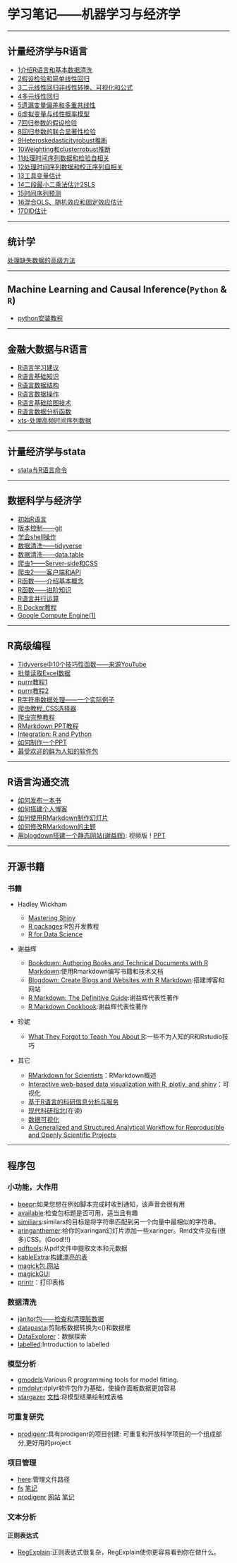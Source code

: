 # 学习笔记——机器学习与经济学

---

## 计量经济学与R语言

- [1介绍R语言和基本数据清洗](https://jmxsy2016.github.io/Data-Science-and-Economics/计量经济学与R语言/1介绍R语言和基本数据清洗.html)              
- [2假设检验和简单线性回归](https://jmxsy2016.github.io/Data-Science-and-Economics/计量经济学与R语言/2假设检验和简单线性回归.html)               
- [3二元线性回归非线性转换、可视化和公式](https://jmxsy2016.github.io/Data-Science-and-Economics/计量经济学与R语言/3二元线性回归-非线性转换、可视化和公式.html) 
- [4多元线性回归](https://jmxsy2016.github.io/Data-Science-and-Economics/计量经济学与R语言/4多元线性回归.html)                         
- [5遗漏变量偏差和多重共线性](https://jmxsy2016.github.io/Data-Science-and-Economics/计量经济学与R语言/5遗漏变量偏差和多重共线性.html)             
- [6虚拟变量与线性概率模型](https://jmxsy2016.github.io/Data-Science-and-Economics/计量经济学与R语言/6虚拟变量与线性概率模型.html)               
- [7回归参数的假设检验](https://jmxsy2016.github.io/Data-Science-and-Economics/计量经济学与R语言/7回归参数的假设检验.html)                   
- [8回归参数的联合显著性检验](https://jmxsy2016.github.io/Data-Science-and-Economics/计量经济学与R语言/8回归参数的联合显著性检验.html)             
- [9Heteroskedasticityrobust推断](https://jmxsy2016.github.io/Data-Science-and-Economics/计量经济学与R语言/9Heteroskedasticity-robust推断.html)     
- [10Weighting和clusterrobust推断](https://jmxsy2016.github.io/Data-Science-and-Economics/计量经济学与R语言/10Weighting和cluster-robust推断.html)        
- [11处理时间序列数据和检验自相关](https://jmxsy2016.github.io/Data-Science-and-Economics/计量经济学与R语言/11处理时间序列数据和检验自相关.html)        
- [12处理时间序列数据和校正序列自相关](https://jmxsy2016.github.io/Data-Science-and-Economics/计量经济学与R语言/12处理时间序列数据和校正序列自相关.html)    
- [13工具变量估计](https://jmxsy2016.github.io/Data-Science-and-Economics/计量经济学与R语言/13工具变量估计.html)                        
- [14二段最小二乘法估计2SLS](https://jmxsy2016.github.io/Data-Science-and-Economics/计量经济学与R语言/14二段最小二乘法估计-2SLS-.html)              
- [15时间序列预测](https://jmxsy2016.github.io/Data-Science-and-Economics/计量经济学与R语言/15时间序列预测.html)                        
- [16混合OLS、随机效应和固定效应估计](https://jmxsy2016.github.io/Data-Science-and-Economics/计量经济学与R语言/16混合OLS、随机效应和固定效应估计.html)     
- [17DID估计](https://jmxsy2016.github.io/Data-Science-and-Economics/计量经济学与R语言/17DID估计.html)

---

## 统计学

[处理缺失数据的高级方法](https://jmxsy2016.github.io/Data-Science-and-Economics/Statistics/处理缺失数据的高级方法.html)

---

## Machine Learning and Causal Inference(`Python` & `R`) 

- [python安装教程](https://jmxsy2016.github.io/Data-Science-and-Economics/Machine_Learning_and_Causal_Inference/Python安装.pdf )

---

## 金融大数据与R语言

- [R语言学习建议](https://jmxsy2016.github.io/Data-Science-and-Economics/R语言与金融大数据/R学习建议.html)
- [R语言基础知识](https://jmxsy2016.github.io/Data-Science-and-Economics/R语言与金融大数据/R语言基础知识.html)
- [R语言数据结构](https://jmxsy2016.github.io/Data-Science-and-Economics/R语言与金融大数据/R常用数据结构.html)
- [R语言数据操作](https://jmxsy2016.github.io/Data-Science-and-Economics/R语言与金融大数据/R数据操作.html)
- [R语言基础绘图技术](https://jmxsy2016.github.io/Data-Science-and-Economics/R语言与金融大数据/R基础绘图技术.html)
- [R语言数据分析函数](https://jmxsy2016.github.io/Data-Science-and-Economics/R语言与金融大数据/R重要数据分析函数.html)
- [xts-处理高频时间序列数据](https://jmxsy2016.github.io/Data-Science-and-Economics/R语言与金融大数据/xts-处理高频时间序列数据.html)

---

## 计量经济学与stata

- [stata与R语言命令](https://jmxsy2016.github.io/Data-Science-and-Economics/计量经济学与Stata/stata2r.pdf)

---

## 数据科学与经济学

- [初始R语言](https://raw.githack.com/uo-ec510-2020-spring/lectures/master/01-intro/01-intro.html#1)
- [版本控制——git](https://raw.githack.com/uo-ec510-2020-spring/lectures/master/02-git/02-git.html#1)
- [学会shell操作](https://raw.githack.com/uo-ec510-2020-spring/lectures/master/03-shell/03-shell.html#1)
- [数据清洗——tidyverse](https://raw.githack.com/uo-ec510-2020-spring/lectures/master/04-tidyverse/04-tidyverse.html#1)
- [数据清洗——data.table](https://raw.githack.com/uo-ec510-2020-spring/lectures/master/05-datatable/05-datatable.html#1)
- [爬虫1——Server-side和CSS](https://raw.githack.com/uo-ec510-2020-spring/lectures/master/07-web-css/07-web-css.html)
- [爬虫2——客户端和API](https://raw.githack.com/uo-ec510-2020-spring/lectures/master/08-web-api/08-web-api.html)
- [R函数——介绍基本概念](https://raw.githack.com/uo-ec510-2020-spring/lectures/master/09-funcs-intro/09-funcs-intro.html)
- [R函数——进阶知识](https://raw.githack.com/uo-ec510-2020-spring/lectures/master/10-funcs-adv/10-funcs-adv.html)
- [R语言并行运算](https://raw.githack.com/uo-ec510-2020-spring/lectures/master/11-parallel/11-parallel.html)
- [R Docker教程](https://ropenscilabs.github.io/r-docker-tutorial/)
- [Google Compute Engine(1)](http://htmlpreview.github.io/?https://github.com/uo-ec510-2020-spring/lectures/blob/master/13-gce-i/13-gce-i.html)

---

## R高级编程

- [Tidyverse中10个技巧性函数——来源YouTube](https://jmxsy2016.github.io/Data-Science-and-Economics/R高级编程/code/Tidyverse中10个具有技巧性函数.html)
- [批量读取Excel数据](https://jmxsy2016.github.io/Data-Science-and-Economics/R高级编程/code/批量读取Excel数据.html)
- [purrr教程1](https://jmxsy2016.github.io/Data-Science-and-Economics/R高级编程/code/purrr教程.html)
- [purrr教程2](https://jmxsy2016.github.io/Data-Science-and-Economics/R高级编程/code/purrr教程2.html)
- [R字符串数据处理——一个实际例子](https://jmxsy2016.github.io/Data-Science-and-Economics/R高级编程/code/R字符串数据处理-一个实际例子.html)
- [爬虫教程_CSS选择器](https://jmxsy2016.github.io/Data-Science-and-Economics/R高级编程/code/爬虫教程_CSS选择器.html)
- [爬虫完整教程](https://jmxsy2016.github.io/Data-Science-and-Economics/R高级编程/code/R爬虫完整教程.html)
- [RMarkdown PPT教程](https://rladies.github.io/meetup-presentations_oslo/2020-05-11-rmarkdown_like_a_boss/presentation.html#1)
- [Integration: R and Python](https://shawnsanto.com/files/sta323/slides/lec-16b-rpython.html#1)
- [如何制作一个PPT](https://jmxsy2016.github.io/Data-Science-and-Economics/R高级编程/code/PPT.html)
- [最受欢迎的鲜为人知的软件包](https://eringrand.github.io/fave_r_functions/)

---

## R语言沟通交流

- [如何发布一本书](https://bookdown.org/yihui/rmarkdown/bookdown-publish.html)
- [如何搭建个人博客](https://bookdown.org/yihui/rmarkdown/rmarkdown-site.html)
- [如何使用RMarkdown制作幻灯片](https://bookdown.org/yihui/rmarkdown/xaringan-start.html)
- [如何修改RMarkdown的主题](https://www.datadreaming.org/post/r-markdown-theme-gallery/)
- [用blogdown搭建一个静态网站(谢益辉)](https://www.youtube.com/watch?v=g-UnHlp_IgA): 视频版！[PPT](https://slides.yihui.org/2017-blogdown-CGM-Yihui-Xie.html#1)

---

## 开源书籍

### 书籍

- Hadley Wickham
  - [Mastering Shiny](https://mastering-shiny.org/index.html)
  - [R packages](https://r-pkgs.org/workflows101.html):R包开发教程
  - [R for Data Science](https://r4ds.had.co.nz/)
  
- 谢益辉
  - [Bookdown: Authoring Books and Technical Documents with R Markdown](https://github.com/rstudio/bookdown):使用Rmarkdown编写书籍和技术文档
  - [Blogdown: Create Blogs and Websites with R Markdown](https://CRAN.R-project.org/package=blogdown):搭建博客和网站
  - [R Markdown: The Definitive Guide](https://bookdown.org/yihui/rmarkdown/):谢益辉代表性著作
  - [R Markdown Cookbook](https://bookdown.org/yihui/rmarkdown-cookbook/):谢益辉代表性著作
  
- 珍妮
  - [What They Forgot to Teach You About R](https://github.com/rstats-wtf/what-they-forgot):一些不为人知的R和Rstudio技巧 
  
- 其它
  - [RMarkdown for Scientists](https://rmd4sci.njtierney.com/)：RMarkdown概述
  - [Interactive web-based data visualization with R, plotly, and shiny](https://plotly-r.com/)：可视化
  - [基于R语言的科研信息分析与服务](https://bookdown.org/wangminjie/R4IS/)
  - [现代科研指北](https://bookdown.org/yufree/sciguide/)(在读)
  - [数据可视化](https://rkabacoff.github.io/datavis/)
  - [A Generalized and Structured Analytical Workflow for Reproducible and Openly Scientific Projects](https://rostools.gitlab.io/manifesto/)

---

## 程序包

### 小功能，大作用

- [beepr](https://cran.r-project.org/web/packages/beepr/beepr.pdf):如果您想在例如脚本完成时收到通知，该声音会很有用
- [available](https://cran.r-project.org/web/packages/available/available.pdf):检查包标题是否可用，适当且有趣
- [similiars](https://github.com/davidsjoberg/similiars):similars的目标是将字符串匹配到另一个向量中最相似的字符串。
- [aringanthemer](https://pkg.garrickadenbuie.com/xaringanthemer/index.html):给你的xaringan幻灯片添加一些xaringer。Rmd文件没有(很多)CSS。(Good!!!)
- [pdftools](https://docs.ropensci.org/pdftools/):从pdf文件中提取文本和元数据
- [kableExtra](https://cran.r-project.org/web/packages/kableExtra/index.html):[构建漂亮的表](https://haozhu233.github.io/kableExtra/)
- [magick包](https://cran.r-project.org/web/packages/magick/vignettes/intro.html),[网站](https://docs.ropensci.org/magick/articles/intro.html)
- [magickGUI](https://github.com/ShotaOchi/magickGUI)
- [printr](https://cran.r-project.org/web/packages/printr/vignettes/printr.html)：打印表格


### 数据清洗

- [janitor包——检查和清理脏数据](https://jmxsy2016.github.io/Data-Science-and-Economics/R高级编程/code/janitor包——检查和清理脏数据)
- [datapasta](https://milesmcbain.github.io/datapasta/index.html):剪贴板数据转换为c()和数据框
- [DataExplorer](https://boxuancui.github.io/DataExplorer/)：数据探索
- [labelled](https://jmxsy2016.github.io/Data-Science-and-Economics/R包学习-计量经济学/labelled.html):Introduction to labelled

### 模型分析

- [gmodels](https://cran.r-project.org/web/packages/gmodels/index.html):Various R programming tools for model fitting.
- [pmdplyr](https://cran.r-project.org/web/packages/pmdplyr/pmdplyr.pdf):dplyr软件包作为基础，使操作面板数据更加容易
- [stargazer](https://cran.r-project.org/web/packages/stargazer/vignettes/stargazer.pdf) [文档](https://jmxsy2016.github.io/Data-Science-and-Economics/R包学习-计量经济学/stargazer.pdf):将模型结果绘制成表格

### 可重复研究

- [prodigenr](https://github.com/lwjohnst86/prodigenr):具有prodigenr的项目创建: 可重复和开放科学项目的一个组成部分,更好用的project

### 项目管理

- [here](https://cran.r-project.org/web/packages/here/here.pdf):管理文件路径
- [fs](https://github.com/r-lib/fs) [笔记](https://jmxsy2016.github.io/Data-Science-and-Economics/Data-Science-and-Economics/R包学习-计量经济学/fs-package)
- [prodigenr](https://github.com/lwjohnst86/prodigenr) [网站](http://prodigenr.lukewjohnston.com/) [笔记](https://jmxsy2016.github.io/Data-Science-and-Economics/Data-Science-and-Economics/R包学习-计量经济学/prodigenr-package)

### 文本分析

#### 正则表达式

- [RegExplain](https://github.com/gadenbuie/regexplain):正则表达式很复杂，RegExplain使你更容易看到你在做什么。








